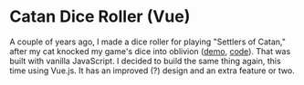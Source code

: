 # Catan Dice Roller (Vue)

A couple of years ago, I made a dice roller for playing "Settlers of Catan," after my cat knocked my game's dice into oblivion ([demo](https://hereismy.website/catan-dice-roller/), [code](https://github.com/bbaustin/catan)). That was built with vanilla JavaScript. I decided to build the same thing again, this time using Vue.js. It has an improved (?) design and an extra feature or two. 

